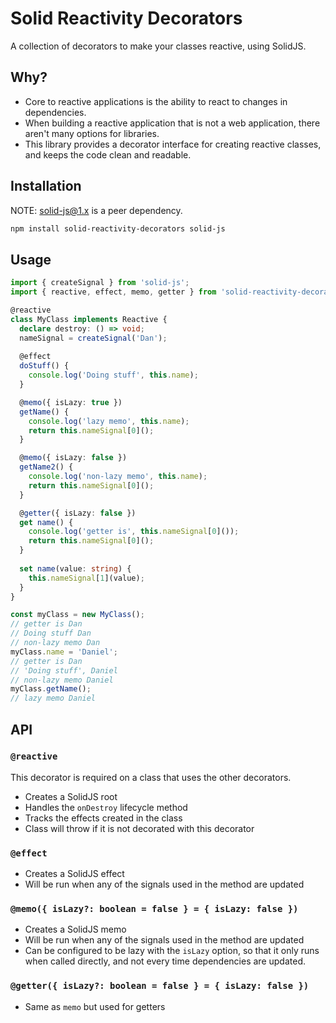 # Solid Reactivity Decorators
A collection of decorators to make your classes reactive, using SolidJS.


## Why?
* Core to reactive applications is the ability to react to changes in dependencies.
* When building a reactive application that is not a web application, there aren't many options for libraries.
* This library provides a decorator interface for creating reactive classes, and keeps the code clean and readable.

## Installation

NOTE: solid-js@1.x is a peer dependency.
```bash
npm install solid-reactivity-decorators solid-js
```

## Usage

```ts
import { createSignal } from 'solid-js';
import { reactive, effect, memo, getter } from 'solid-reactivity-decorators';

@reactive
class MyClass implements Reactive {
  declare destroy: () => void;
  nameSignal = createSignal('Dan');
  
  @effect
  doStuff() {
    console.log('Doing stuff', this.name);
  }

  @memo({ isLazy: true })
  getName() {
    console.log('lazy memo', this.name);
    return this.nameSignal[0]();
  }

  @memo({ isLazy: false })
  getName2() {
    console.log('non-lazy memo', this.name);
    return this.nameSignal[0]();
  }

  @getter({ isLazy: false })
  get name() {
    console.log('getter is', this.nameSignal[0]());
    return this.nameSignal[0]();
  }
  
  set name(value: string) {
    this.nameSignal[1](value);
  }
}

const myClass = new MyClass();
// getter is Dan
// Doing stuff Dan
// non-lazy memo Dan
myClass.name = 'Daniel';
// getter is Dan
// 'Doing stuff', Daniel
// non-lazy memo Daniel
myClass.getName();
// lazy memo Daniel
```

## API

### `@reactive`
This decorator is required on a class that uses the other decorators.
* Creates a SolidJS root
* Handles the `onDestroy` lifecycle method
* Tracks the effects created in the class
* Class will throw if it is not decorated with this decorator

### `@effect`
* Creates a SolidJS effect
* Will be run when any of the signals used in the method are updated

### `@memo({ isLazy?: boolean = false } = { isLazy: false })`
* Creates a SolidJS memo
* Will be run when any of the signals used in the method are updated
* Can be configured to be lazy with the `isLazy` option, so that it only runs when called directly, and not every time dependencies are updated.

### `@getter({ isLazy?: boolean = false } = { isLazy: false })`
* Same as `memo` but used for getters